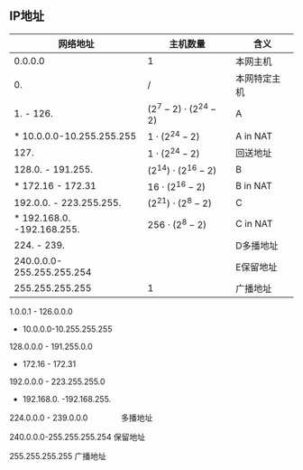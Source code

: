 ## IP地址

| 网络地址                       | 主机数量                      | 含义       |
| -------------------------- | ------------------------- | -------- |
| 0.0.0.0                    | 1                         | 本网主机     |
| 0.                         | /                         | 本网特定主机   |
| 1. - 126.                  | $(2^7-2)\cdot(2^{24}-2)$  | A        |
| * 10.0.0.0-10.255.255.255  | $1\cdot(2^{24}-2)$        | A in NAT |
| 127.                       | $1\cdot(2^{24}-2)$        | 回送地址     |
| 128.0. - 191.255.          | $(2^{14})\cdot(2^{16}-2)$ | B        |
| * 172.16 - 172.31          | $16\cdot(2^{16}-2)$       | B in NAT |
| 192.0.0. - 223.255.255.    | $(2^{21})\cdot(2^{8}-2)$  | C        |
| * 192.168.0. -192.168.255. | $256\cdot(2^{8}-2)$       | C in NAT |
| 224. - 239.                |                           | D多播地址    |
| 240.0.0.0-255.255.255.254  |                           | E保留地址    |
| 255.255.255.255            | 1                         | 广播地址     |

1.0.0.1 - 126.0.0.0 

- 10.0.0.0-10.255.255.255

128.0.0.0 - 191.255.0.0

- 172.16 - 172.31

192.0.0.0 - 223.255.255.0

- 192.168.0. -192.168.255.

224.0.0.0 - 239.0.0.0               多播地址

240.0.0.0-255.255.255.254    保留地址

255.255.255.255                      广播地址
